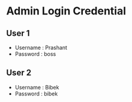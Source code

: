 # Admin Login Credential

## User 1

- Username : Prashant
- Password : boss

## User 2

- Username : Bibek
- Password : bibek
